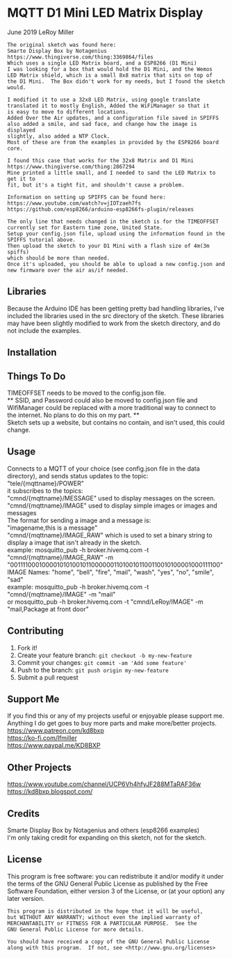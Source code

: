 # MQTT D1 Mini LED Matrix Display

June 2019 LeRoy Miller  

    The original sketch was found here:  
    Smarte Display Box by Notagenius  
    https://www.thingiverse.com/thing:3369864/files  
    Which uses a single LED Matrix board, and a ESP8266 (D1 Mini)  
    I was looking for a box that would hold the D1 Mini, and the Wemos  
    LED Matrix shield, which is a small 8x8 matrix that sits on top of  
    the D1 Mini.  The Box didn't work for my needs, but I found the sketch
    would.  
    
    I modified it to use a 32x8 LED Matrix, using google translate  
    translated it to mostly English, Added the WiFiManager so that it  
    is easy to move to different locations.  
    Added Over the Air updates, and a configuration file saved in SPIFFS  
    also added a smile, and sad face, and change how the image is displayed   
    slightly, also added a NTP Clock.   
    Most of these are from the examples in provided by the ESP8266 board core.  
    
    I found this case that works for the 32x8 Matrix and D1 Mini  
    https://www.thingiverse.com/thing:2867294  
    Mine printed a little small, and I needed to sand the LED Matrix to get it to  
    fit, but it's a tight fit, and shouldn't cause a problem.  
    
    Information on setting up SPIFFS can be found here:  
    https://www.youtube.com/watch?v=jIOTzaeh7fs  
    https://github.com/esp8266/arduino-esp8266fs-plugin/releases  
    
    The only line that needs changed in the sketch is for the TIMEOFFSET  
    currently set for Eastern time zone, United State.  
    Setup your config.json file, upload using the information found in the   
    SPIFFS tutorial above.  
    Then upload the sketch to your D1 Mini with a flash size of 4m(3m spiffs)  
    which should be more than needed.  
    Once it's uploaded, you should be able to upload a new config.json and   
    new firmware over the air as/if needed.  
    
## Libraries

Because the Arduino IDE has been getting pretty bad handling libraries, I've included the libraries used in the src directory of the sketch. These libraries may have been slightly modified to work from the sketch directory, and do not include the examples.  

## Installation

## Things To Do

TIMEOFFSET needs to be moved to the config.json file.  
 ** SSID, and Password could also be moved to config.json file and WifiManager could be replaced with a more traditional way to connect to the internet. No plans to do this on my part. **  
Sketch sets up a website, but contains no contain, and isn't used, this could change.  

## Usage

Connects to a MQTT of your choice (see config.json file in the data directory),
and sends status updates to the topic:  
"tele/{mqttname}/POWER"  
it subscribes to the topics:  
"cmnd/{mqttname}/MESSAGE" used to display messages on the screen.
"cmnd/{mqttname}/IMAGE" used to display simple images or images and messages  
        The format for sending a image and a message is:  
            "imagename,this is a message"  
"cmnd/{mqttname}/IMAGE_RAW" which is used to set a binary string to display a image that isn't already in the sketch.  
    example: mosquitto_pub -h broker.hivemq.com -t "cmnd/{mqttname}/IMAGE_RAW" -m "0011110001000010101001011000000110100101100110010100001000111100"  
IMAGE Names:
"home", "bell", "fire", "mail", "wash", "yes", "no", "smile", "sad"  
    example: mosquitto_pub -h broker.hivemq.com -t "cmnd/{mqttname}/IMAGE" -m "mail"  
    or mosquitto_pub -h broker.hivemq.com -t "cmnd/LeRoy/IMAGE" -m "mail,Package at front door"  


## Contributing

1. Fork it!
2. Create your feature branch: `git checkout -b my-new-feature`
3. Commit your changes: `git commit -am 'Add some feature'`
4. Push to the branch: `git push origin my-new-feature`
5. Submit a pull request

## Support Me

If you find this or any of my projects useful or enjoyable please support me.  
Anything I do get goes to buy more parts and make more/better projects.  
https://www.patreon.com/kd8bxp  
https://ko-fi.com/lfmiller  
https://www.paypal.me/KD8BXP  

## Other Projects

https://www.youtube.com/channel/UCP6Vh4hfyJF288MTaRAF36w  
https://kd8bxp.blogspot.com/  


## Credits

Smarte Display Box by Notagenius and others (esp8266 examples)  
I'm only taking credit for expanding on this sketch, not for the sketch.  

## License

This program is free software: you can redistribute it and/or modify
    it under the terms of the GNU General Public License as published by
    the Free Software Foundation, either version 3 of the License, or
    (at your option) any later version.

    This program is distributed in the hope that it will be useful,
    but WITHOUT ANY WARRANTY; without even the implied warranty of
    MERCHANTABILITY or FITNESS FOR A PARTICULAR PURPOSE.  See the
    GNU General Public License for more details.

    You should have received a copy of the GNU General Public License
    along with this program.  If not, see <http://www.gnu.org/licenses>
